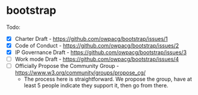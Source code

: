 # bootstrap

Todo:

* [x] Charter Draft - https://github.com/owpacg/bootstrap/issues/1
* [x] Code of Conduct - https://github.com/owpacg/bootstrap/issues/2
* [x] IP Governance Draft - https://github.com/owpacg/bootstrap/issues/3
* [ ] Work mode Draft - https://github.com/owpacg/bootstrap/issues/4
* [ ] Officially Propose the Community Group - https://www.w3.org/community/groups/propose_cg/
  * The process here is straightforward. We propose the group, have at least 5 people indicate they support it, then go from there.
 
